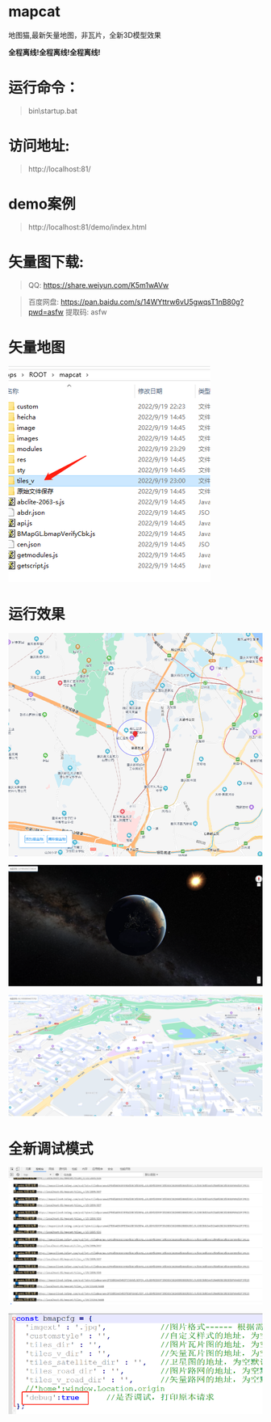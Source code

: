# mapcat
地图猫,最新矢量地图，非瓦片，全新3D模型效果 

**全程离线!全程离线!全程离线!**

# 运行命令：
> bin\startup.bat

# 访问地址:
> http://localhost:81/

# demo案例
> http://localhost:81/demo/index.html


# 矢量图下载:
> QQ: https://share.weiyun.com/K5m1wAVw

> 百度网盘: https://pan.baidu.com/s/14WYttrw6vU5gwqsT1nB80g?pwd=asfw 提取码: asfw



# 矢量地图
![img.png](md_Img/tiles_v.png)




# 运行效果


![img.png](md_Img/yxxg1.png)


![img.png](md_Img/yxxg2.png)


![img.png](md_Img/yxxg3.png)


# 全新调试模式

![img.png](md_Img/debug.png)


![img.png](md_Img/debug2.png)